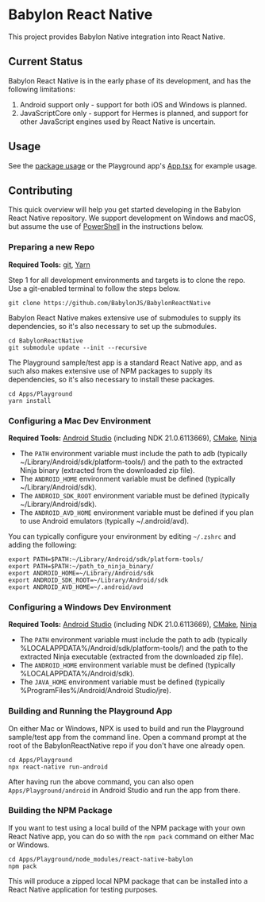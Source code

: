 # Babylon React Native

This project provides Babylon Native integration into React Native.

## Current Status

Babylon React Native is in the early phase of its development, and has the following limitations:

1. Android support only - support for both iOS and Windows is planned.
1. JavaScriptCore only - support for Hermes is planned, and support for other JavaScript engines used by React Native is uncertain.

## Usage

See the [package usage](Apps/Playground/node_modules/@babylonjs/react-native/README.md) or the Playground app's [App.tsx](Apps/Playground/App.tsx) for example usage.

## Contributing

This quick overview will help you get started developing in the Babylon React Native repository. We support development on Windows and macOS, but assume the use of [PowerShell](https://docs.microsoft.com/en-us/powershell/scripting/install/installing-powershell) in the instructions below.

### **Preparing a new Repo**

**Required Tools:** [git](https://git-scm.com/), [Yarn](https://classic.yarnpkg.com/en/docs/install)

Step 1 for all development environments and targets is to clone the repo. Use a git-enabled terminal to follow the steps below.

```
git clone https://github.com/BabylonJS/BabylonReactNative
```

Babylon React Native makes extensive use of submodules to supply its dependencies, so it's also necessary to set up the submodules.

```
cd BabylonReactNative
git submodule update --init --recursive
```

The Playground sample/test app is a standard React Native app, and as such also makes extensive use of NPM packages to supply its dependencies, so it's also necessary to install these packages.

```
cd Apps/Playground
yarn install
```

### **Configuring a Mac Dev Environment**

**Required Tools:** [Android Studio](https://developer.android.com/studio/) (including NDK 21.0.6113669), [CMake](https://cmake.org/), [Ninja](https://ninja-build.org/)

- The `PATH` environment variable must include the path to adb (typically ~/Library/Android/sdk/platform-tools/) and the path to the extracted Ninja binary (extracted from the downloaded zip file).
- The `ANDROID_HOME` environment variable must be defined (typically ~/Library/Android/sdk).
- The `ANDROID_SDK_ROOT` environment variable must be defined (typically ~/Library/Android/sdk).
- The `ANDROID_AVD_HOME` environment variable must be defined if you plan to use Android emulators (typically ~/.android/avd).

You can typically configure your environment by editing `~/.zshrc` and adding the following:

```
export PATH=$PATH:~/Library/Android/sdk/platform-tools/
export PATH=$PATH:~/path_to_ninja_binary/
export ANDROID_HOME=~/Library/Android/sdk
export ANDROID_SDK_ROOT=~/Library/Android/sdk
export ANDROID_AVD_HOME=~/.android/avd
```

### **Configuring a Windows Dev Environment**

**Required Tools:** [Android Studio](https://developer.android.com/studio/) (including NDK 21.0.6113669), [CMake](https://cmake.org/), [Ninja](https://ninja-build.org/)

- The `PATH` environment variable must include the path to adb (typically %LOCALAPPDATA%/Android/sdk/platform-tools/) and the path to the extracted Ninja executable (extracted from the downloaded zip file).
- The `ANDROID_HOME` environment variable must be defined (typically %LOCALAPPDATA%/Android/sdk).
- The `JAVA_HOME` environment variable must be defined (typically %ProgramFiles%/Android/Android Studio/jre).


### **Building and Running the Playground App**

On either Mac or Windows, NPX is used to build and run the Playground sample/test app from the command line. Open a command prompt at the root of the BabylonReactNative repo if you don't have one already open.

```
cd Apps/Playground
npx react-native run-android
```

After having run the above command, you can also open `Apps/Playground/android` in Android Studio and run the app from there.

### **Building the NPM Package**

If you want to test using a local build of the NPM package with your own React Native app, you can do so with the `npm pack` command on either Mac or Windows.

```
cd Apps/Playground/node_modules/react-native-babylon
npm pack
```

This will produce a zipped local NPM package that can be installed into a React Native application for testing purposes.
